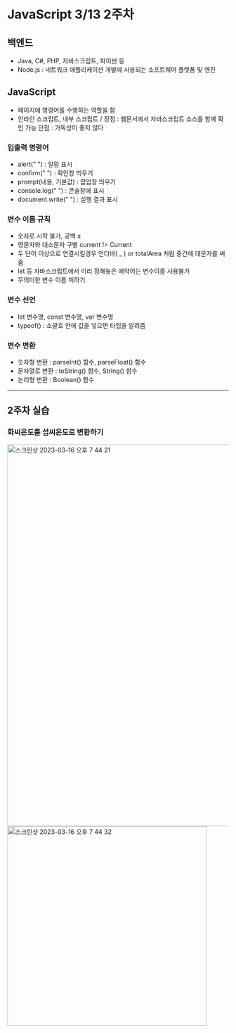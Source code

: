 # JavaScript 3/13 2주차

## 백엔드
* Java, C#, PHP, 자바스크립트, 파이썬 등
* Node.js : 네트워크 애플리케이션 개발에 사용되는 소프트웨어 플랫폼 및 엔진

## JavaScript
* 페이지에 명령어를 수행하는 역할을 함
* 인라인 스크립트, 내부 스크립트 / 장점 : 웹문서에서 자바스크립트 소스를 함꼐 확인 가능 단점 : 가독성이 좋지 않다

### 입출력 명령어
* alert(" ") : 알람 표시
* confirm(" ") : 확인창 띄우기
* prompt(내용, 기본값) : 팝업창 띄우기 
* console.log(" ") : 콘솔창에 표시
* document.write(" ") : 실행 결과 표시

### 변수 이름 규칙
* 숫자로 시작 불가, 공백 x
* 영문자와 대소문자 구별 current != Current
* 두 단어 이상으로 연결시킬경우 언더바( _ ) or totalArea 처럼 중간에 대문자를 써줌
* let 등 자바스크립트에서 미리 정해놓은 예약어는 변수이름 사용불가
* 무의미한 변수 이름 피하기

### 변수 선언
* let 변수명, const 변수명, var 변수명
* typeof() : 소괄호 안에 값을 넣으면 타입을 알려줌

### 변수 변환
* 숫자형 변환 : parseInt() 함수, parseFloat() 함수
* 문자열로 변환 : toString() 함수, String() 함수
* 논리형 변환 : Boolean() 함수

---

## 2주차 실습
### 화씨온도를 섭씨온도로 변환하기
<img width="868" alt="스크린샷 2023-03-16 오후 7 44 21" src="https://user-images.githubusercontent.com/116784548/225593765-2d0c2264-e10a-4dcf-b6a8-da47f4787a55.png"><img width="454" alt="스크린샷 2023-03-16 오후 7 44 32" src="https://user-images.githubusercontent.com/116784548/225594141-b6d17914-7a11-4c16-b3ca-e8394ffb953a.png">


